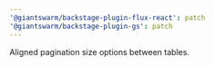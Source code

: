 ```yaml
---
'@giantswarm/backstage-plugin-flux-react': patch
'@giantswarm/backstage-plugin-gs': patch
---
```


Aligned pagination size options between tables.
